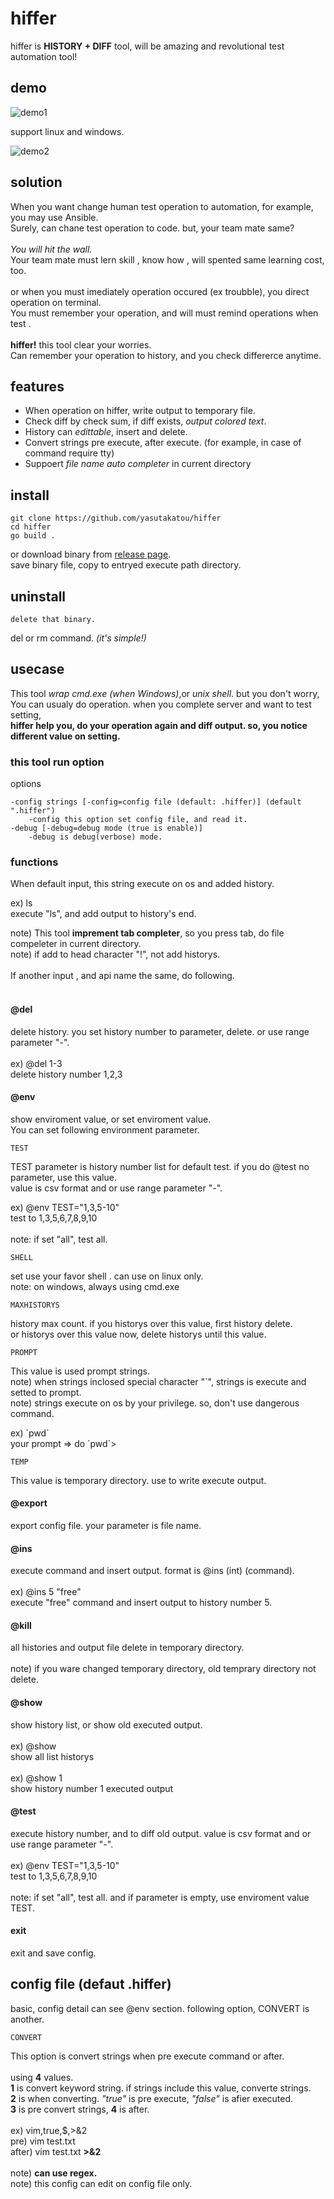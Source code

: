 # hiffer

hiffer is **HISTORY + DIFF** tool, will be amazing and revolutional test automation tool!

## demo

![demo1](https://github.com/yasutakatou/hiffer/blob/pic/hiffer.gif)

support linux and windows.<br>

![demo2](https://github.com/yasutakatou/hiffer/blob/pic/windows.png)

## solution

When you want change human test operation to automation,  for example, you may use Ansible.<br>
Surely, can chane test operation to code. but, your team mate same?<br>
<br>
*You will hit the wall.*<br>
Your team mate must lern skill , know how , will spented  same learning cost, too.<br>
<br>
or when you must imediately operation occured (ex troubble), you direct operation on terminal.<br>
You must remember your operation, and will must remind operations when test .<br>
<br>
**hiffer!** this tool clear your worries.<br>
Can remember your operation  to history, and you check differerce anytime.<br>

## features

 - When operation on hiffer, write output to temporary file.
 - Check diff by check sum, if diff exists, *output colored text*.
 - History can *edittable*, insert and delete.
 - Convert strings pre execute, after execute. (for example, in case of command require tty)
 - Suppoert *file name auto completer* in current directory 

## install

```
git clone https://github.com/yasutakatou/hiffer
cd hiffer
go build .
```

or download binary from [release page](https://github.com/yasutakatou/hiffer/releases).<br>
save binary file, copy to entryed execute path directory.<br>

## uninstall

```
delete that binary.
```

del or rm command. *(it's simple!)*

## usecase

This tool *wrap cmd.exe (when Windows)*,or *unix shell*. but you don't worry, <br>
You can usualy do operation. when you complete server and want to test setting,<br>
**hiffer help you, do your operation again and diff output. so, you notice different value on setting.**<br>

### this tool run option

options<br>

```
-config strings [-config=config file (default: .hiffer)] (default ".hiffer")
    -config this option set config file, and read it.
-debug [-debug=debug mode (true is enable)]
    -debug is debug(verbose) mode. 
```

### functions

When default input, this string execute on os and added history.<br>

ex) ls<br>
execute "ls", and add output to history's end. <br>

note) This tool **imprement tab completer**, so you press tab, do file compeleter in current directory.<br>
note) if add to head character "!", not add historys.<br>
<br>
If another input , and api name the same, do following.<br>
<br>

#### @del

delete history. you set history number to parameter, delete. or use range parameter "-".<br>
<br>
ex) @del 1-3<br>
delete history number 1,2,3<br>

#### @env

show enviroment value, or set enviroment value.<br>
You can set following environment parameter.<br>

	TEST

TEST parameter is history number list for default test. if you do @test no parameter, use this value.<br>
value is csv format and or use range parameter "-".<br>

ex) @env TEST="1,3,5-10"<br>
test  to 1,3,5,6,7,8,9,10<br>
<br>
note: if set "all", test all.<br>

	SHELL

set use your favor shell . can use on linux only.<br>
note: on windows, always using cmd.exe<br>

	MAXHISTORYS

history max count. if you historys over this value, first history delete.<br>
or historys over this value now,  delete historys until this value.<br>

	PROMPT

This value is used prompt strings. <br>
note) when strings inclosed special character "\`",  strings is execute and  setted to prompt.<br>
note) strings execute on os by your privilege. so, don't use dangerous command.<br>

ex) \`pwd\`<br>
your prompt => do \`pwd\`><br>

	TEMP

This value is temporary directory. use to write execute output.<br>

#### @export

export config file. your parameter is file name.<br>

#### @ins

execute command and insert output. format is @ins (int) (command).<br>
<br>
ex) @ins 5 "free"<br>
execute "free" command and insert output to history number 5.<br>

#### @kill

all histories and output file delete in temporary directory.<br>
<br>
note) if you ware changed temporary directory, old temprary directory not delete.<br>

#### @show

show history list, or show old executed output.<br>
<br>
ex) @show<br>
show all list historys<br>
<br>
ex) @show 1<br>
show  history number 1 executed output<br>

#### @test

execute history number, and to diff old output. value is csv format and or use range parameter "-".<br>
<br>
ex) @env TEST="1,3,5-10"<br>
test  to 1,3,5,6,7,8,9,10<br>
<br>
note: if set "all", test all. and if parameter is empty, use enviroment value TEST.<br>

#### exit

exit and save config.<br>

## config file (defaut .hiffer)

basic, config detail can see @env section. following option, CONVERT is another.<br>

	CONVERT
	
This option is convert strings when pre execute command or after. <br>
<br>
using **4** values.<br>
**1** is convert keyword string. if strings include this value, converte strings. <br>
**2** is when converting. *"true"* is pre execute, *"false"* is afier executed.<br>
**3** is  pre convert strings, **4** is after.<br>
<br>
ex) vim,true,$,>&2<br>
pre) vim test.txt<br>
after) vim test.txt **>&2**<br>
<br>
note) **can use regex.**<br>
note) this config can edit on config file only. <br>
